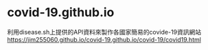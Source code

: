 # covid-19.github.io 

利用disease.sh上提供的API資料來製作各國家簡易的covide-19資訊網站
https://jim255060.github.io/covid-19.github.io/covid-19/covid19.html
